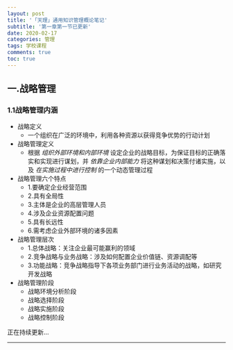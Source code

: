 ```yaml
---
layout: post
title: '「天理」通用知识管理概论笔记'
subtitle: '第一章第一节已更新'
date: 2020-02-17
categories: 管理
tags: 学校课程
comments: true
toc: true
---
```


## 一.战略管理

### 1.1战略管理内涵

* 战略定义
  * 一个组织在广泛的环境中，利用各种资源以获得竞争优势的行动计划
* 战略管理定义
  * 根据 *组织外部环境和内部环境* 设定企业的战略目标，为保证目标的正确落实和实现进行谋划，并 *依靠企业内部能力* 将这种谋划和决策付诸实施，以及 *在实施过程中进行控制* 的一个动态管理过程
* 战略管理六个特点
  * 1.要确定企业经营范围
  * 2.具有全局性
  * 3.主体是企业的高层管理人员
  * 4.涉及企业资源配置问题
  * 5.具有长远性
  * 6.需考虑企业外部环境的诸多因素
* 战略管理层次
  * 1.总体战略：关注企业最可能赢利的领域
  * 2.竞争战略与业务战略：涉及如何配置企业价值链、资源调配等
  * 3.功能战略：竞争战略指导下各项业务部门进行业务活动的战略，如研究开发战略
* 战略管理阶段
  * 战略环境分析阶段
  * 战略选择阶段
  * 战略实施阶段
  * 战略控制阶段



正在持续更新...

------

